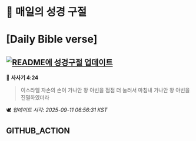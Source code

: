 # 🙏 매일의 성경 구절
# [Daily Bible verse]
## [![README에 성경구절 업데이트](https://github.com/DONGSUKA/first_test/actions/workflows/update-readme-bible.yml/badge.svg)](https://github.com/DONGSUKA/first_test/actions/workflows/update-readme-bible.yml)
<!-- START_BIBLE_VERSE -->
📖 **사사기 4:24**
> 이스라엘 자손의 손이 가나안 왕 야빈을 점점 더 눌러서 마침내 가나안 왕 야빈을 진멸하였더라

🕊️ _업데이트 시각: 2025-09-11 06:56:31 KST_
  <!-- END_BIBLE_VERSE -->
## GITHUB_ACTION
